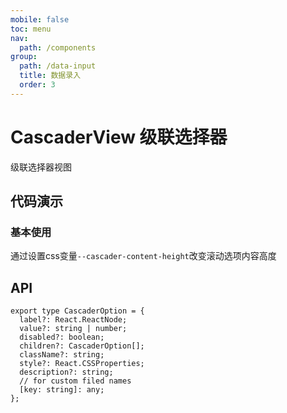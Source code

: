 ```yaml
---
mobile: false
toc: menu
nav:
  path: /components
group:
  path: /data-input
  title: 数据录入
  order: 3
---
```

# CascaderView 级联选择器

级联选择器视图


## 代码演示

### 基本使用

通过设置css变量`--cascader-content-height`改变滚动选项内容高度

<code src="./demo/demo1.tsx"></code>

## API

```tsx | pure
export type CascaderOption = {
  label?: React.ReactNode;
  value?: string | number;
  disabled?: boolean;
  children?: CascaderOption[];
  className?: string;
  style?: React.CSSProperties;
  description?: string;
  // for custom filed names
  [key: string]: any;
};
```

<API src="./CascaderView.tsx" hideTitle></API>

